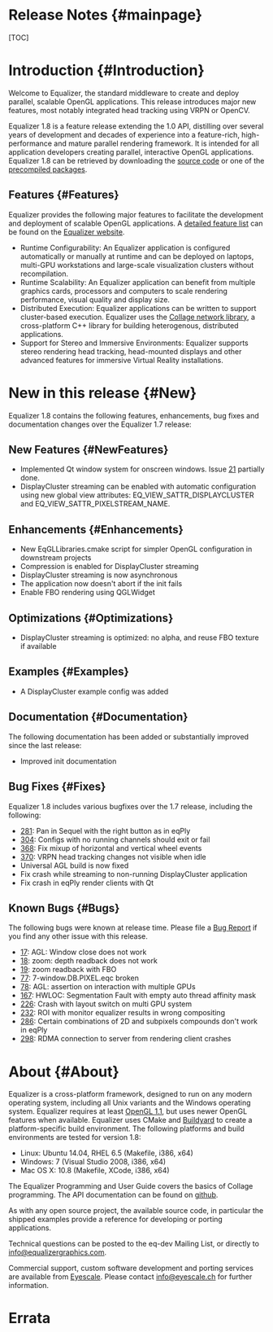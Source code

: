 Release Notes {#mainpage}
============

[TOC]

# Introduction {#Introduction}

Welcome to Equalizer, the standard middleware to create and deploy
parallel, scalable OpenGL applications. This release introduces major
new features, most notably integrated head tracking using VRPN or OpenCV.

Equalizer 1.8 is a feature release extending the 1.0 API, distilling
over several years of development and decades of experience into a
feature-rich, high-performance and mature parallel rendering
framework. It is intended for all application developers creating
parallel, interactive OpenGL applications. Equalizer 1.8 can be
retrieved by downloading the [source code](http://www.equalizergraphics.com/downloads/Equalizer-1.8.0.tar.gz") or one of the [precompiled packages](http://www.equalizergraphics.com/downloads/major.html).

## Features {#Features}

Equalizer provides the following major features to facilitate the development and deployment of scalable OpenGL applications. A [detailed feature list](http://www.equalizergraphics.com/features.html) can be found on the [Equalizer website](http://www.equalizergraphics.com).

* Runtime Configurability: An Equalizer application is configured
  automatically or manually at runtime and can be deployed on laptops,
  multi-GPU workstations and large-scale visualization clusters without
  recompilation.
* Runtime Scalability: An Equalizer application can benefit from
  multiple graphics cards, processors and computers to scale rendering
  performance, visual quality and display size.
* Distributed Execution: Equalizer applications can be written to
  support cluster-based execution. Equalizer uses the
  [Collage network library](http://www.libcollage.net), a cross-platform
  C++ library for building heterogenous, distributed applications.
* Support for Stereo and Immersive Environments: Equalizer supports
  stereo rendering head tracking, head-mounted displays and other
  advanced features for immersive Virtual Reality installations.

# New in this release {#New}

Equalizer 1.8 contains the following features, enhancements, bug fixes
and documentation changes over the Equalizer 1.7 release:

## New Features {#NewFeatures}

* Implemented Qt window system for onscreen windows. Issue
  [21](https://github.com/Eyescale/Equalizer/issues/21) partially done.
* DisplayCluster streaming can be enabled with automatic configuration using new
  global view attributes: EQ_VIEW_SATTR_DISPLAYCLUSTER and
  EQ_VIEW_SATTR_PIXELSTREAM_NAME.

## Enhancements {#Enhancements}

* New EqGLLibraries.cmake script for simpler OpenGL configuration in
  downstream projects
* Compression is enabled for DisplayCluster streaming
* DisplayCluster streaming is now asynchronous
* The application now doesn't abort if the init fails
* Enable FBO rendering using QGLWidget

## Optimizations {#Optimizations}

* DisplayCluster streaming is optimized: no alpha, and reuse FBO texture
  if available

## Examples {#Examples}

* A DisplayCluster example config was added

## Documentation {#Documentation}

The following documentation has been added or substantially improved
since the last release:

* Improved init documentation

## Bug Fixes {#Fixes}

Equalizer 1.8 includes various bugfixes over the 1.7 release, including
the following:

* [281](https://github.com/Eyescale/Equalizer/pull/281): Pan in Sequel with
  the right button as in eqPly
* [304](https://github.com/Eyescale/Equalizer/pull/304): Configs with no
  running channels should exit or fail
* [368](https://github.com/Eyescale/Equalizer/pull/368): Fix mixup of
  horizontal and vertical wheel events
* [370](https://github.com/Eyescale/Equalizer/pull/370): VRPN head tracking
  changes not visible when idle
* Universal AGL build is now fixed
* Fix crash while streaming to non-running DisplayCluster application
* Fix crash in eqPly render clients with Qt

## Known Bugs {#Bugs}

The following bugs were known at release time. Please file a
[Bug Report](https://github.com/Eyescale/Equalizer/issues) if you find
any other issue with this release.

* [17](https://github.com/Eyescale/Equalizer/issues/17): AGL: Window
  close does not work
* [18](https://github.com/Eyescale/Equalizer/issues/18): zoom: depth
  readback does not work
* [19](https://github.com/Eyescale/Equalizer/issues/19): zoom readback with FBO
* [77](https://github.com/Eyescale/Equalizer/issues/77):
  7-window.DB.PIXEL.eqc broken
* [78](https://github.com/Eyescale/Equalizer/issues/78): AGL: assertion
  on interaction with multiple GPUs
* [167](https://github.com/Eyescale/Equalizer/issues/167): HWLOC:
  Segmentation Fault with empty auto thread affinity mask
* [226](https://github.com/Eyescale/Equalizer/issues/226): Crash with
  layout switch on multi GPU system
* [232](https://github.com/Eyescale/Equalizer/issues/232): ROI with
  monitor equalizer results in wrong compositing
* [286](https://github.com/Eyescale/Equalizer/issues/286): Certain combinations
  of 2D and subpixels compounds don't work in eqPly
* [298](https://github.com/Eyescale/Equalizer/issues/298): RDMA connection to
  server from rendering client crashes

# About {#About}

Equalizer is a cross-platform framework, designed to run on any modern
operating system, including all Unix variants and the Windows operating
system. Equalizer requires at least [OpenGL 1.1](http://www.opengl.org),
but uses newer OpenGL features when available. Equalizer uses CMake and
[Buildyard](https://github.com/Eyescale/Buildyard) to create a
platform-specific build environment. The following platforms and build
environments are tested for version 1.8:

* Linux: Ubuntu 14.04, RHEL 6.5 (Makefile, i386, x64)
* Windows: 7 (Visual Studio 2008, i386, x64)
* Mac OS X: 10.8 (Makefile, XCode, i386, x64)

The Equalizer Programming and User Guide covers the basics of Collage
programming. The API documentation can be found on
[github](http://eyescale.github.com/).

As with any open source project, the available source code, in
particular the shipped examples provide a reference for developing or
porting applications.

Technical questions can be posted to the eq-dev Mailing List, or
directly to info@equalizergraphics.com.

Commercial support, custom software development and porting services are
available from [Eyescale](http://www.eyescale.ch). Please contact
[info@eyescale.ch](mailto:info@eyescale.ch?subject=Collage%20support)
for further information.

# Errata
